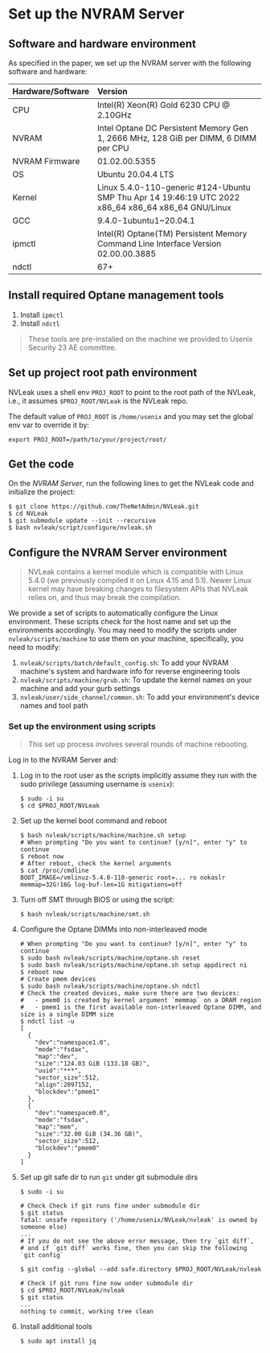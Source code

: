 # Set up the NVRAM Server

## Software and hardware environment

As specified in the paper, we set up the NVRAM server with the following software and hardware:

| Hardware/Software | Version                                                                                             |
| :---------------- | :-------------------------------------------------------------------------------------------------- |
| CPU               | Intel(R) Xeon(R) Gold 6230 CPU @ 2.10GHz                                                            |
| NVRAM             | Intel Optane DC Persistent Memory Gen 1, 2666 MHz, 128 GiB per DIMM, 6 DIMM per CPU                 |
| NVRAM Firmware    | 01.02.00.5355                                                                                       |
| OS                | Ubuntu 20.04.4 LTS                                                                                  |
| Kernel            | Linux 5.4.0-110-generic #124-Ubuntu SMP Thu Apr 14 19:46:19 UTC 2022 x86_64 x86_64 x86_64 GNU/Linux |
| GCC               | 9.4.0-1ubuntu1~20.04.1                                                                              |
| ipmctl            | Intel(R) Optane(TM) Persistent Memory Command Line Interface Version 02.00.00.3885                  |
| ndctl             | 67+                                                                                                 |

## Install required Optane management tools

1. Install `ipmctl`
2. Install `ndctl`

> These tools are pre-installed on the machine we provided to Usenix Security 23 AE committee.

## Set up project root path environment

NVLeak uses a shell env `PROJ_ROOT` to point to the root path of the NVLeak, i.e., it assumes `$PROJ_ROOT/NVLeak` is the NVLeak repo.

The default value of `PROJ_ROOT` is `/home/usenix` and you may set the global env var to override it by:

```shell
export PROJ_ROOT=/path/to/your/project/root/
```

## Get the code

On the *NVRAM Server*, run the following lines to get the NVLeak code and initialize the project:

```shell
$ git clone https://github.com/TheNetAdmin/NVLeak.git
$ cd NVLeak
$ git submodule update --init --recursive
$ bash nvleak/script/configure/nvleak.sh
```

## Configure the NVRAM Server environment

> NVLeak contains a kernel module which is compatible with Linux 5.4.0 (we previously compiled it on Linux 4.15 and 5.1). Newer Linux kernel may have breaking changes to filesystem APIs that NVLeak relies on, and thus may break the compilation.

We provide a set of scripts to automatically configure the Linux environment. These scripts check for the host name and set up the environments accordingly. You may need to modify the scripts under `nvleak/scripts/machine` to use them on your machine, specifically, you need to modify:

   1. `nvleak/scripts/batch/default_config.sh`: To add your NVRAM machine's system and hardware info for reverse engineering tools
   2. `nvleak/scripts/machine/grub.sh`: To update the kernel names on your machine and add your gurb settings
   3. `nvleak/user/side_channel/common.sh`: To add your environment's device names and tool path

### Set up the environment using scripts

> This set up process involves several rounds of machine rebooting.

Log in to the NVRAM Server and:

1. Log in to the root user as the scripts implicitly assume they run with the sudo privilege (assuming username is `usenix`):

   ```shell
   $ sudo -i su
   $ cd $PROJ_ROOT/NVLeak
   ```

2. Set up the kernel boot command and reboot

   ```shell
   $ bash nvleak/scripts/machine/machine.sh setup
   # When prompting "Do you want to continue? [y/n]", enter "y" to continue
   $ reboot now
   # After reboot, check the kernel arguments
   $ cat /proc/cmdline
   BOOT_IMAGE=/vmlinuz-5.4.0-110-generic root=... ro nokaslr memmap=32G!16G log-buf-len=1G mitigations=off
   ```

3. Turn off SMT through BIOS or using the script:

   ```shell
   $ bash nvleak/scripts/machine/smt.sh
   ```

4. Configure the Optane DIMMs into non-interleaved mode

   ```shell
   # When prompting "Do you want to continue? [y/n]", enter "y" to continue
   $ sudo bash nvleak/scripts/machine/optane.sh reset
   $ sudo bash nvleak/scripts/machine/optane.sh setup appdirect ni
   $ reboot now
   # Create pmem devices
   $ sudo bash nvleak/scripts/machine/optane.sh ndctl
   # Check the created devices, make sure there are two devices:
   #   - pmem0 is created by kernel argument `memmap` on a DRAM region
   #   - pmem1 is the first available non-interleaved Optane DIMM, and size is a single DIMM size
   $ ndctl list -u
   [
     {
       "dev":"namespace1.0",
       "mode":"fsdax",
       "map":"dev",
       "size":"124.03 GiB (133.18 GB)",
       "uuid":"***",
       "sector_size":512,
       "align":2097152,
       "blockdev":"pmem1"
     },
     {
       "dev":"namespace0.0",
       "mode":"fsdax",
       "map":"mem",
       "size":"32.00 GiB (34.36 GB)",
       "sector_size":512,
       "blockdev":"pmem0"
     }
   ]
   ```

5. Set up git safe dir to run `git` under git submodule dirs

   ```shell
   $ sudo -i su
   
   # Check Check if git runs fine under submodule dir
   $ git status
   fatal: unsafe repository ('/home/usenix/NVLeak/nvleak' is owned by someone else)
   ...
   # If you do not see the above error message, then try `git diff`,
   # and if `git diff` works fine, then you can skip the following `git config`

   $ git config --global --add safe.directory $PROJ_ROOT/NVLeak/nvleak

   # Check if git runs fine now under submodule dir
   $ cd $PROJ_ROOT/NVLeak/nvleak
   $ git status
   ...
   nothing to commit, working tree clean
   ```

6. Install additional tools

   ```shell
   $ sudo apt install jq
   ```
